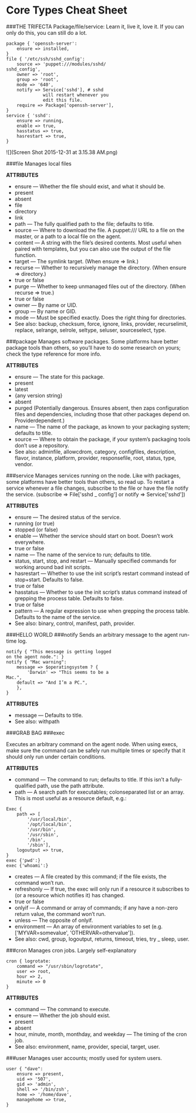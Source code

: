 # Core Types Cheat Sheet

###THE TRIFECTA
Package/file/service: Learn it, live it, love it. If you can
only do this, you can still do a lot.

```
package { 'openssh-server':
    ensure => installed,
}
file { '/etc/ssh/sshd_config':
    source => 'puppet:///modules/sshd/
sshd_config',
    owner => 'root',
    group => 'root',
    mode => '640',
    notify => Service['sshd'], # sshd
              will restart whenever you
              edit this file.
    require => Package['openssh-server'],
}
service { 'sshd':
    ensure => running,
    enable => true,
    hasstatus => true,
    hasrestart => true,
}
```

![](Screen Shot 2015-12-31 at 3.15.38 AM.png)

###file
Manages local files

**ATTRIBUTES**
* ensure — Whether the file should exist, and what it
should be.
* present
* absent
* file
* directory
* link
* path — The fully qualified path to the file; defaults
to title.
* source — Where to download the file. A puppet:///
URL to a file on the master, or a path to a local file on
the agent.
* content — A string with the file’s desired contents.
Most useful when paired with templates, but you can
also use the output of the file function.
* target — The symlink target. (When ensure => link.)
* recurse — Whether to recursively manage the
directory. (When ensure => directory.)
 * true or false
* purge — Whether to keep unmanaged files out of the
directory. (When recurse => true.)
 * true or false
* owner — By name or UID.
* group — By name or GID.
* mode — Must be specified exactly. Does the right thing
for directories.
* See also: backup, checksum, force, ignore,
links, provider, recurselimit, replace,
selrange, selrole, seltype, seluser,
sourceselect, type.

###package
Manages software packages. Some platforms have better
package tools than others, so you’ll have to do some
research on yours; check the type reference for more info.

**ATTRIBUTES**
* ensure — The state for this package.
 * present
 * latest
 * {any version string}
 * absent
 * purged (Potentially dangerous. Ensures absent, then
   zaps configuration files and dependencies, including
   those that other packages depend on. Providerdependent.)
* name — The name of the package, as known to your
packaging system; defaults to title.
* source — Where to obtain the package, if your
system’s packaging tools don’t use a repository.
* See also: adminfile, allowcdrom, category,
configfiles, description, flavor, instance,
platform, provider, responsefile, root,
status, type, vendor.

###service
Manages services running on the node. Like with
packages, some platforms have better tools than others,
so read up. To restart a service whenever a file changes,
subscribe to the file or have the file notify the service.
(subscribe => File['sshd _ config'] or notify
=> Service['sshd'])

**ATTRIBUTES**
* ensure — The desired status of the service.
 * running (or true)
 * stopped (or false)
* enable — Whether the service should start on boot.
Doesn’t work everywhere.
 * true or false
* name — The name of the service to run; defaults
to title.
* status, start, stop, and restart — Manually
specified commands for working around bad init
scripts.
* hasrestart — Whether to use the init script’s restart
command instead of stop+start. Defaults to false.
 * true or false
* hasstatus — Whether to use the init script’s status
command instead of grepping the process table.
Defaults to false.
 * true or false
* pattern — A regular expression to use when
grepping the process table. Defaults to the name of
the service.
* See also: binary, control, manifest, path,
provider.

###HELLO WORLD
###notify
Sends an arbitrary message to the agent run-time log.

```
notify { "This message is getting logged
on the agent node.": }
notify { "Mac warning":
    message => $operatingsystem ? {
        'Darwin' => "This seems to be a
Mac.",
    default => "And I’m a PC.",
    },
}
```

**ATTRIBUTES**
* message — Defaults to title.
* See also: withpath

###GRAB BAG
###exec

Executes an arbitrary command on the agent node. When
using execs, make sure the command can be safely run
multiple times or specify that it should only run under
certain conditions.

**ATTRIBUTES**
* command — The command to run; defaults to title. If
this isn’t a fully-qualified path, use the path attribute.
* path — A search path for executables; colonseparated
list or an array. This is most useful as a
resource default, e.g.:

```
Exec {
    path => [
        '/usr/local/bin',
        '/opt/local/bin',
        '/usr/bin',
        '/usr/sbin',
        '/bin',
        '/sbin'],
    logoutput => true,
}
exec {'pwd':}
exec {'whoami':}
```

* creates — A file created by this command; if the file
exists, the command won’t run.
* refreshonly — If true, the exec will only run if a
resource it subscribes to (or a resource which notifies
it) has changed.
 * true or false
* onlyif — A command or array of commands; if any
have a non-zero return value, the command won’t run.
* unless — The opposite of onlyif.
* environment — An array of environment
variables to set (e.g. ['MYVAR=somevalue',
'OTHERVAR=othervalue']).
* See also: cwd, group, logoutput, returns,
timeout, tries, try _ sleep, user.

###cron
Manages cron jobs. Largely self-explanatory

```
cron { logrotate:
    command => "/usr/sbin/logrotate",
    user => root,
    hour => 2,
    minute => 0
}
```

**ATTRIBUTES**
* command — The command to execute.
* ensure — Whether the job should exist.
 * present
 * absent
* hour, minute, month, monthday, and weekday
— The timing of the cron job.
* See also: environment, name, provider,
special, target, user.

###user
Manages user accounts; mostly used for system users.

```
user { "dave":
    ensure => present,
    uid => '507',
    gid => 'admin',
    shell => '/bin/zsh',
    home => '/home/dave',
    managehome => true,
}
```